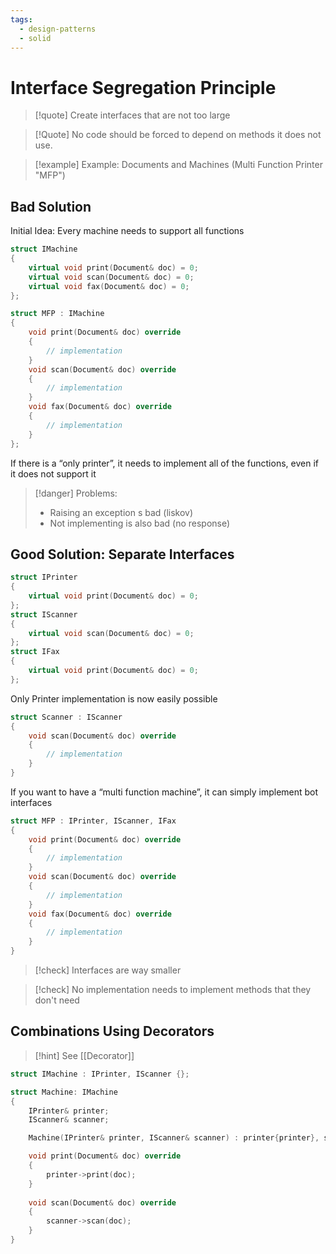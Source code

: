 ```yaml
---
tags:
  - design-patterns
  - solid
---
```

# Interface Segregation Principle

> [!quote] Create interfaces that are not too large

> [!Quote] No code should be forced to depend on methods it does not use.

> [!example] Example: Documents and Machines (Multi Function Printer "MFP")

## Bad Solution

Initial Idea: Every machine needs to support all functions

```cpp
struct IMachine
{
	virtual void print(Document& doc) = 0;
	virtual void scan(Document& doc) = 0;
	virtual void fax(Document& doc) = 0;
};

struct MFP : IMachine
{
	void print(Document& doc) override 
	{
		// implementation
	}
	void scan(Document& doc) override 
	{
		// implementation
	}
	void fax(Document& doc) override 
	{
		// implementation
	}
};
```

If there is a “only printer”, it needs to implement all of the functions, even if it does not support it

> [!danger] Problems:
> - Raising an exception s bad (liskov)
> - Not implementing is also bad (no response)

## Good Solution: Separate Interfaces

```cpp
struct IPrinter
{
	virtual void print(Document& doc) = 0;
};
struct IScanner
{
	virtual void scan(Document& doc) = 0;
};
struct IFax
{
	virtual void print(Document& doc) = 0;
};
```

Only Printer implementation is now easily possible

```cpp
struct Scanner : IScanner
{
	void scan(Document& doc) override
	{
		// implementation
	}
}
```

If you want to have a “multi function machine”, it can simply implement bot interfaces

```cpp
struct MFP : IPrinter, IScanner, IFax
{
	void print(Document& doc) override 
	{
		// implementation
	}
	void scan(Document& doc) override 
	{
		// implementation
	}
	void fax(Document& doc) override 
	{
		// implementation
	}
}
```

> [!check] Interfaces are way smaller

> [!check] No implementation needs to implement methods that they don't need

## Combinations Using Decorators

> [!hint] See [[Decorator]]

```cpp
struct IMachine : IPrinter, IScanner {};

struct Machine: IMachine
{
	IPrinter& printer;
	IScanner& scanner;

	Machine(IPrinter& printer, IScanner& scanner) : printer{printer}, scanner{scanner} {}

	void print(Document& doc) override
	{
		printer->print(doc);
	}
	
	void scan(Document& doc) override
	{
		scanner->scan(doc);
	}
}
```
